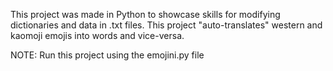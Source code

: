 This project was made in Python to showcase skills for modifying dictionaries and data in .txt files. This project "auto-translates" western and kaomoji emojis into words and vice-versa.

NOTE: Run this project using the emojini.py file
